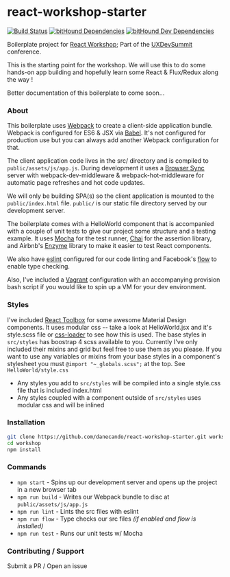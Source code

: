 react-workshop-starter
====

[![Build Status](https://travis-ci.org/danecando/react-workshop-starter.svg)](https://travis-ci.org/danecando/react-workshop-starter) [![bitHound Dependencies](https://www.bithound.io/github/danecando/react-workshop-starter/badges/dependencies.svg)](https://www.bithound.io/github/danecando/react-workshop-starter/master/dependencies/npm) [![bitHound Dev Dependencies](https://www.bithound.io/github/danecando/react-workshop-starter/badges/devDependencies.svg)](https://www.bithound.io/github/danecando/react-workshop-starter/master/dependencies/npm)

Boilerplate project for [React Workshop](https://github.com/danecando/react-workshop); Part of the [UXDevSummit](http://uxdsummit.com/) conference.

This is the starting point for the workshop. We will use this to do some hands-on app building and hopefully learn some React & Flux/Redux along the way !

Better documentation of this boilerplate to come soon...

### About

This boilerplate uses [Webpack](https://webpack.github.io) to create a client-side application bundle. Webpack is configured for ES6 & JSX via [Babel](http://babeljs.io/). It's not configured for production use but you can always add another Webpack configuration for that. 

The client application code lives in the src/ directory and is compiled to `public/assets/js/app.js`. During development it uses a [Browser Sync](browsersync.io) server with webpack-dev-middleware & webpack-hot-middleware for automatic page refreshes and hot code updates.

We will only be building SPA(s) so the client application is mounted to the `public/index.html` file. `public/` is our static file directory served by our development server.

The boilerplate comes with a HelloWorld component that is accompanied with a couple of unit tests to give our project some structure and a testing example. It uses [Mocha](https://mochajs.org/) for the test runner, [Chai](http://chaijs.com/) for the assertion library, and Airbnb's [Enzyme](http://airbnb.io/enzyme/) library to make it easier to test React components.

We also have [eslint](http://eslint.org/) configured for our code linting and Facebook's [flow](http://flowtype.org/) to enable type checking.

Also, I've included a [Vagrant](https://www.vagrantup.com/) configuration with an accompanying provision bash script if you would like to spin up a VM for your dev environment.
 
### Styles
 
 I've included [React Toolbox](http://react-toolbox.com/#/) for some awesome Material Design components. It uses modular css -- take a look at HelloWorld.jsx and it's style.scss file or [css-loader](https://github.com/webpack/css-loader) to see how this is used.
 The base styles in `src/styles` has boostrap 4 scss available to you. Currently I've only included their mixins and grid but feel free to use them as you please. If you want to use any variables or mixins from your base styles in a component's stylesheet you must `@import "~_globals.scss";` at the top. See `HelloWorld/style.css`
 * Any styles you add to `src/styles` will be compiled into a single style.css file that is included index.html
 * Any styles coupled with a component outside of `src/styles` uses modular css and will be inlined

### Installation

```bash
git clone https://github.com/danecando/react-workshop-starter.git workshop
cd workshop
npm install
```

### Commands

* `npm start` - Spins up our development server and opens up the project in a new browser tab
* `npm run build` - Writes our Webpack bundle to disc at `public/assets/js/app.js`
* `npm run lint` - Lints the src files with eslint
* `npm run flow` - Type checks our src files *(if enabled and flow is installed)*
* `npm run test` - Runs our unit tests w/ Mocha

### Contributing / Support

Submit a PR / Open an issue





